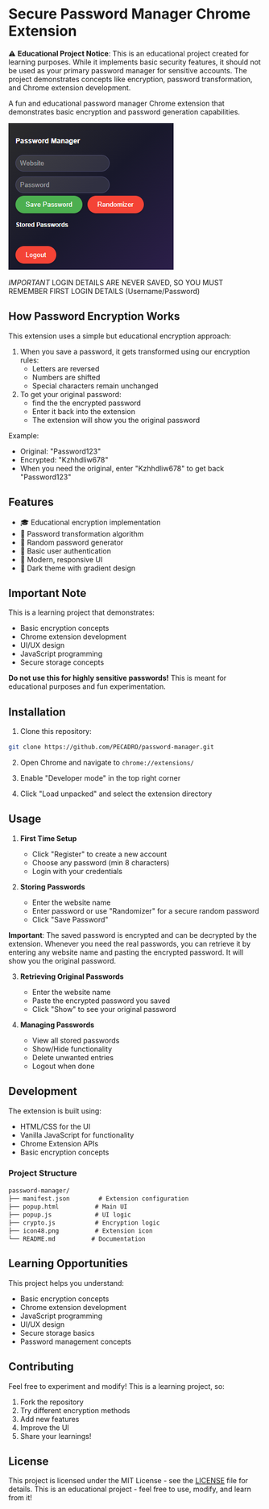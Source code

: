 # Secure Password Manager Chrome Extension

⚠️ **Educational Project Notice**: This is an educational project created for learning purposes. While it implements basic security features, it should not be used as your primary password manager for sensitive accounts. The project demonstrates concepts like encryption, password transformation, and Chrome extension development.

A fun and educational password manager Chrome extension that demonstrates basic encryption and password generation capabilities.

![Password Manager Screenshot](preview.png)

*IMPORTANT* LOGIN DETAILS ARE NEVER SAVED, SO YOU MUST REMEMBER FIRST LOGIN DETAILS (Username/Password)

## How Password Encryption Works
This extension uses a simple but educational encryption approach:
1. When you save a password, it gets transformed using our encryption rules:
   - Letters are reversed 
   - Numbers are shifted 
   - Special characters remain unchanged
2. To get your original password:
   - find the the encrypted password
   - Enter it back into the extension
   - The extension will show you the original password

Example:
- Original: "Password123"
- Encrypted: "Kzhhdliw678"
- When you need the original, enter "Kzhhdliw678" to get back "Password123"

## Features

- 🎓 Educational encryption implementation
- 🔄 Password transformation algorithm
- 🎲 Random password generator
- 👤 Basic user authentication
- 🌈 Modern, responsive UI
- 🎨 Dark theme with gradient design

## Important Note

This is a learning project that demonstrates:
- Basic encryption concepts
- Chrome extension development
- UI/UX design
- JavaScript programming
- Secure storage concepts

**Do not use this for highly sensitive passwords!** This is meant for educational purposes and fun experimentation.

## Installation

1. Clone this repository:
```bash
git clone https://github.com/PECADRO/password-manager.git
```

2. Open Chrome and navigate to `chrome://extensions/`

3. Enable "Developer mode" in the top right corner

4. Click "Load unpacked" and select the extension directory

## Usage

1. **First Time Setup**
   - Click "Register" to create a new account
   - Choose any password (min 8 characters)
   - Login with your credentials

2. **Storing Passwords**
   - Enter the website name
   - Enter password or use "Randomizer" for a secure random password
   - Click "Save Password"

**Important**: The saved password is encrypted and can be decrypted by the extension. Whenever you need the real passwords, you can retrieve it by entering any website name and pasting the encrypted password. It will show you the original password.

3. **Retrieving Original Passwords**
   - Enter the website name
   - Paste the encrypted password you saved
   - Click "Show" to see your original password

4. **Managing Passwords**
   - View all stored passwords
   - Show/Hide functionality
   - Delete unwanted entries
   - Logout when done

## Development

The extension is built using:
- HTML/CSS for the UI
- Vanilla JavaScript for functionality
- Chrome Extension APIs
- Basic encryption concepts

### Project Structure
```
password-manager/
├── manifest.json        # Extension configuration
├── popup.html          # Main UI
├── popup.js            # UI logic
├── crypto.js           # Encryption logic
├── icon48.png          # Extension icon
└── README.md          # Documentation
```

## Learning Opportunities

This project helps you understand:
- Basic encryption concepts
- Chrome extension development
- JavaScript programming
- UI/UX design
- Secure storage basics
- Password management concepts

## Contributing

Feel free to experiment and modify! This is a learning project, so:
1. Fork the repository
2. Try different encryption methods
3. Add new features
4. Improve the UI
5. Share your learnings!

## License

This project is licensed under the MIT License - see the [LICENSE](LICENSE) file for details.
This is an educational project - feel free to use, modify, and learn from it! 
